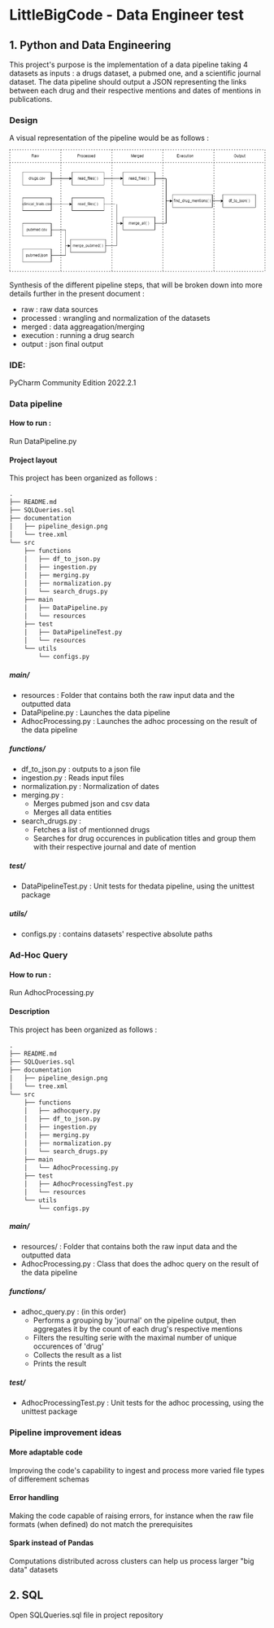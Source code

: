 # LittleBigCode - Data Engineer test

## 1. Python and Data Engineering

This project's purpose is the implementation of a data pipeline taking 4 datasets as inputs : a drugs dataset, a pubmed one, and a scientific journal dataset. The data pipeline should output a JSON representing the links between each drug and their respective mentions and dates of mentions in publications.

### Design

A visual representation of the pipeline would be as follows :

![pipeline_design](documentation/pipeline_design.png)

Synthesis of the different pipeline steps, that will be broken down into more details further in the present document :

- raw : raw data sources
- processed : wrangling and normalization of the datasets
- merged : data aggreagation/merging
- execution : running a drug search
- output : json final output

### IDE:

PyCharm Community Edition 2022.2.1

### Data pipeline

#### How to run :

Run DataPipeline.py

#### Project layout

This project has been organized as follows :

```
.
├── README.md
├── SQLQueries.sql
├── documentation
│   ├── pipeline_design.png
│   └── tree.xml
└── src
    ├── functions
    │   ├── df_to_json.py
    │   ├── ingestion.py
    │   ├── merging.py
    │   ├── normalization.py
    │   └── search_drugs.py
    ├── main
    │   ├── DataPipeline.py
    │   └── resources
    ├── test
    │   ├── DataPipelineTest.py
    │   └── resources
    └── utils
        └── configs.py
```

##### main/

- resources : Folder that contains both the raw input data and the outputted data 
- DataPipeline.py : Launches the data pipeline
- AdhocProcessing.py : Launches the adhoc processing on the result of the data pipeline 

##### functions/

- df_to_json.py : outputs to a json file
- ingestion.py : Reads input files 
- normalization.py : Normalization of dates
- merging.py :
	- Merges pubmed json and csv data
	- Merges all data entities
- search_drugs.py : 
    - Fetches a list of mentionned drugs 
    - Searches for drug occurences in publication titles and group them with their respective journal and date of mention

##### test/

- DataPipelineTest.py : Unit tests for thedata pipeline, using the unittest package

##### utils/

- configs.py : contains datasets' respective absolute paths

### Ad-Hoc Query

#### How to run :

Run AdhocProcessing.py

#### Description

This project has been organized as follows : 

```
.
├── README.md
├── SQLQueries.sql
├── documentation
│   ├── pipeline_design.png
│   └── tree.xml
└── src
    ├── functions
    │   ├── adhocquery.py
    │   ├── df_to_json.py
    │   ├── ingestion.py
    │   ├── merging.py
    │   ├── normalization.py
    │   └── search_drugs.py
    ├── main
    │   └── AdhocProcessing.py
    ├── test
    │   ├── AdhocProcessingTest.py
    │   └── resources
    └── utils
        └── configs.py

```

##### main/

- resources/ : Folder that contains both the raw input data and the outputted data
- AdhocProcessing.py : Class that does the adhoc query on the result of the data pipeline

##### functions/

- adhoc_query.py : (in this order)
	- Performs a grouping by 'journal' on the pipeline output, then aggregates it by the count of each drug's respective mentions	
	- Filters the resulting serie with the maximal number of unique occurences of 'drug'
	- Collects the result as a list
	- Prints the result

##### test/

- AdhocProcessingTest.py : Unit tests for the adhoc processing, using the unittest package

### Pipeline improvement ideas

#### More adaptable code

Improving the code's capability to ingest and process more varied file types of differement schemas

#### Error handling

Making the code capable of raising errors, for instance when the raw file formats (when defined) do not match the prerequisites

#### Spark instead of Pandas

Computations distributed across clusters can help us process larger "big data" datasets

## 2. SQL

Open SQLQueries.sql file in project repository
